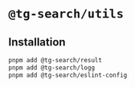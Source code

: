 # `@tg-search/utils`

## Installation

```bash
pnpm add @tg-search/result
pnpm add @tg-search/logg
pnpm add @tg-search/eslint-config
```
